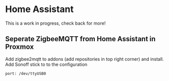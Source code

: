 # Home Assistant 
This is a work in progress, check back for more!

## Seperate ZigbeeMQTT from Home Assistant in Proxmox

Add zigbee2mqtt to addons (add repositories in top right corner) and install.
Add Sonoff stick to to the configuration

``` serial
port: /dev/ttyUSB0

``` 
